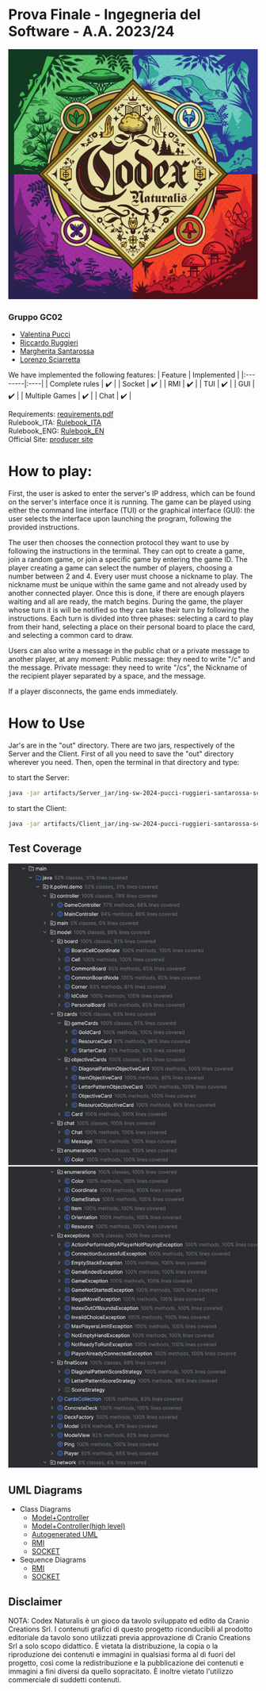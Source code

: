 # Prova Finale - Ingegneria del Software - A.A. 2023/24
![Logo](src/main/resources/Codex.png)

### Gruppo GC02
- [Valentina Pucci](https://github.com/ValentinaPucci)
- [Riccardo Ruggieri](https://github.com/RiccardoRuggieri)
- [Margherita Santarossa](https://github.com/margherita-santarossa)
- [Lorenzo Sciarretta](https://github.com/L-Neur0)

We have implemented the following features:
   | Feature | Implemented  |
|:--------|:----|
| Complete rules  | :heavy_check_mark:    |
| Socket  | :heavy_check_mark:    |
| RMI  | :heavy_check_mark:    |
| TUI | :heavy_check_mark:    |
| GUI  | :heavy_check_mark:    |
| Multiple Games   | :heavy_check_mark:    |
| Chat  | :heavy_check_mark:    |

Requirements: <a href="https://github.com/ValentinaPucci/ing-sw-2024-pucci-ruggieri-santarossa-sciarretta/blob/main/DOC/Requirements/requirements.pdf">requirements.pdf</a> <br>
Rulebook_ITA: <a href="https://github.com/ValentinaPucci/ing-sw-2024-pucci-ruggieri-santarossa-sciarretta/blob/main/DOC/Requirements/CODEX_Rulebook_IT.pdf">Rulebook_ITA</a> <br>
Rulebook_ENG: <a href="https://github.com/ValentinaPucci/ing-sw-2024-pucci-ruggieri-santarossa-sciarretta/blob/main/DOC/Requirements/CODEX_Rulebook_EN.pdf">Rulebook_EN</a> <br>
Official Site: <a href="https://www.craniocreations.it/prodotto/codex-naturalis">producer site</a>


# How to play:

First, the user is asked to enter the server's IP address, which can be found on the server's interface once it is running. The game can be played using either the command line interface (TUI) or the graphical interface (GUI): the user selects the interface upon launching the program, following the provided instructions.

The user then chooses the connection protocol they want to use by following the instructions in the terminal. They can opt to create a game, join a random game, or join a specific game by entering the game ID. The player creating a game can select the number of players, choosing a number between 2 and 4. Every user must choose a nickname to play. The nickname must be unique within the same game and not already used by another connected player. Once this is done, if there are enough players waiting and all are ready, the match begins. During the game, the player whose turn it is will be notified so they can take their turn by following the instructions. Each turn is divided into three phases: selecting a card to play from their hand, selecting a place on their personal board to place the card, and selecting a common card to draw.

Users can also write a message in the public chat or a private message to another player, at any moment:
Public message: they need to write "/c" and the message.
Private message: they need to write "/cs", the Nickname of the recipient player separated by a space, and the message.

If a player disconnects, the game ends immediately.

# How to Use 
Jar's are in the "out" directory. There are two jars, respectively of the Server and the Client.
First of all you need to save the "out" directory wherever you need. Then, open the terminal in that directory and type:

to start the Server:
```bash
java -jar artifacts/Server_jar/ing-sw-2024-pucci-ruggieri-santarossa-sciarretta.jar
```

to start the Client:
```bash
java -jar artifacts/Client_jar/ing-sw-2024-pucci-ruggieri-santarossa-sciarretta.jar
```

## Test Coverage
![Coverage Report](Deliverables/CoverageReport/CoverageReport1.png)
![Coverage Report](Deliverables/CoverageReport/CoverageReport2.png)

## UML Diagrams
- Class Diagrams
  - [Model+Controller](Deliverables/UML/Model+Controller.pdf)
  - [Model+Controller(high level)](Deliverables/UML/Model+Controller_AltoLivello.pdf)
  - [Autogenerated UML](Deliverables/UML/UML_autogenerated.png)
  - [RMI](Deliverables/UML/UML_RMI.pdf)
  - [SOCKET](Deliverables/UML/UML_socket.pdf)
- Sequence Diagrams
  - [RMI](Deliverables/sequenceDiagrams/UML_Protocol.pdf)
  - [SOCKET](Deliverables/sequenceDiagrams/Socket_Protocol.pdf)
 
  
## Disclaimer
NOTA: Codex Naturalis è un gioco da tavolo sviluppato ed edito da Cranio Creations Srl. I contenuti grafici di questo progetto riconducibili al prodotto editoriale da tavolo sono utilizzati previa approvazione di Cranio Creations Srl a solo scopo didattico. È vietata la distribuzione, la copia o la riproduzione dei contenuti e immagini in qualsiasi forma al di fuori del progetto, così come la redistribuzione e la pubblicazione dei contenuti e immagini a fini diversi da quello sopracitato. È inoltre vietato l'utilizzo commerciale di suddetti contenuti.
